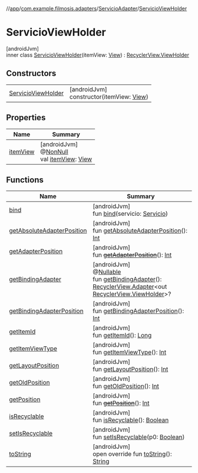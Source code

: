 //[app](../../../../index.md)/[com.example.filmosis.adapters](../../index.md)/[ServicioAdapter](../index.md)/[ServicioViewHolder](index.md)

# ServicioViewHolder

[androidJvm]\
inner class [ServicioViewHolder](index.md)(itemView: [View](https://developer.android.com/reference/kotlin/android/view/View.html)) : [RecyclerView.ViewHolder](https://developer.android.com/reference/kotlin/androidx/recyclerview/widget/RecyclerView.ViewHolder.html)

## Constructors

| | |
|---|---|
| [ServicioViewHolder](-servicio-view-holder.md) | [androidJvm]<br>constructor(itemView: [View](https://developer.android.com/reference/kotlin/android/view/View.html)) |

## Properties

| Name | Summary |
|---|---|
| [itemView](../-network-details-view-holder/index.md#29975211%2FProperties%2F-912451524) | [androidJvm]<br>@[NonNull](https://developer.android.com/reference/kotlin/androidx/annotation/NonNull.html)<br>val [itemView](../-network-details-view-holder/index.md#29975211%2FProperties%2F-912451524): [View](https://developer.android.com/reference/kotlin/android/view/View.html) |

## Functions

| Name | Summary |
|---|---|
| [bind](bind.md) | [androidJvm]<br>fun [bind](bind.md)(servicio: [Servicio](../../../com.example.filmosis.dataclass/-servicio/index.md)) |
| [getAbsoluteAdapterPosition](../-network-details-view-holder/index.md#358648312%2FFunctions%2F-912451524) | [androidJvm]<br>fun [getAbsoluteAdapterPosition](../-network-details-view-holder/index.md#358648312%2FFunctions%2F-912451524)(): [Int](https://kotlinlang.org/api/latest/jvm/stdlib/kotlin/-int/index.html) |
| [getAdapterPosition](../-network-details-view-holder/index.md#644519777%2FFunctions%2F-912451524) | [androidJvm]<br>fun [~~getAdapterPosition~~](../-network-details-view-holder/index.md#644519777%2FFunctions%2F-912451524)(): [Int](https://kotlinlang.org/api/latest/jvm/stdlib/kotlin/-int/index.html) |
| [getBindingAdapter](../-network-details-view-holder/index.md#-646392777%2FFunctions%2F-912451524) | [androidJvm]<br>@[Nullable](https://developer.android.com/reference/kotlin/androidx/annotation/Nullable.html)<br>fun [getBindingAdapter](../-network-details-view-holder/index.md#-646392777%2FFunctions%2F-912451524)(): [RecyclerView.Adapter](https://developer.android.com/reference/kotlin/androidx/recyclerview/widget/RecyclerView.Adapter.html)&lt;out [RecyclerView.ViewHolder](https://developer.android.com/reference/kotlin/androidx/recyclerview/widget/RecyclerView.ViewHolder.html)&gt;? |
| [getBindingAdapterPosition](../-network-details-view-holder/index.md#1427640590%2FFunctions%2F-912451524) | [androidJvm]<br>fun [getBindingAdapterPosition](../-network-details-view-holder/index.md#1427640590%2FFunctions%2F-912451524)(): [Int](https://kotlinlang.org/api/latest/jvm/stdlib/kotlin/-int/index.html) |
| [getItemId](../-network-details-view-holder/index.md#1378485811%2FFunctions%2F-912451524) | [androidJvm]<br>fun [getItemId](../-network-details-view-holder/index.md#1378485811%2FFunctions%2F-912451524)(): [Long](https://kotlinlang.org/api/latest/jvm/stdlib/kotlin/-long/index.html) |
| [getItemViewType](../-network-details-view-holder/index.md#-1649344625%2FFunctions%2F-912451524) | [androidJvm]<br>fun [getItemViewType](../-network-details-view-holder/index.md#-1649344625%2FFunctions%2F-912451524)(): [Int](https://kotlinlang.org/api/latest/jvm/stdlib/kotlin/-int/index.html) |
| [getLayoutPosition](../-network-details-view-holder/index.md#-1407255826%2FFunctions%2F-912451524) | [androidJvm]<br>fun [getLayoutPosition](../-network-details-view-holder/index.md#-1407255826%2FFunctions%2F-912451524)(): [Int](https://kotlinlang.org/api/latest/jvm/stdlib/kotlin/-int/index.html) |
| [getOldPosition](../-network-details-view-holder/index.md#-1203059319%2FFunctions%2F-912451524) | [androidJvm]<br>fun [getOldPosition](../-network-details-view-holder/index.md#-1203059319%2FFunctions%2F-912451524)(): [Int](https://kotlinlang.org/api/latest/jvm/stdlib/kotlin/-int/index.html) |
| [getPosition](../-network-details-view-holder/index.md#-1155470344%2FFunctions%2F-912451524) | [androidJvm]<br>fun [~~getPosition~~](../-network-details-view-holder/index.md#-1155470344%2FFunctions%2F-912451524)(): [Int](https://kotlinlang.org/api/latest/jvm/stdlib/kotlin/-int/index.html) |
| [isRecyclable](../-network-details-view-holder/index.md#-1703443315%2FFunctions%2F-912451524) | [androidJvm]<br>fun [isRecyclable](../-network-details-view-holder/index.md#-1703443315%2FFunctions%2F-912451524)(): [Boolean](https://kotlinlang.org/api/latest/jvm/stdlib/kotlin/-boolean/index.html) |
| [setIsRecyclable](../-network-details-view-holder/index.md#-1860912636%2FFunctions%2F-912451524) | [androidJvm]<br>fun [setIsRecyclable](../-network-details-view-holder/index.md#-1860912636%2FFunctions%2F-912451524)(p0: [Boolean](https://kotlinlang.org/api/latest/jvm/stdlib/kotlin/-boolean/index.html)) |
| [toString](../-network-details-view-holder/index.md#-1200015593%2FFunctions%2F-912451524) | [androidJvm]<br>open override fun [toString](../-network-details-view-holder/index.md#-1200015593%2FFunctions%2F-912451524)(): [String](https://kotlinlang.org/api/latest/jvm/stdlib/kotlin/-string/index.html) |
